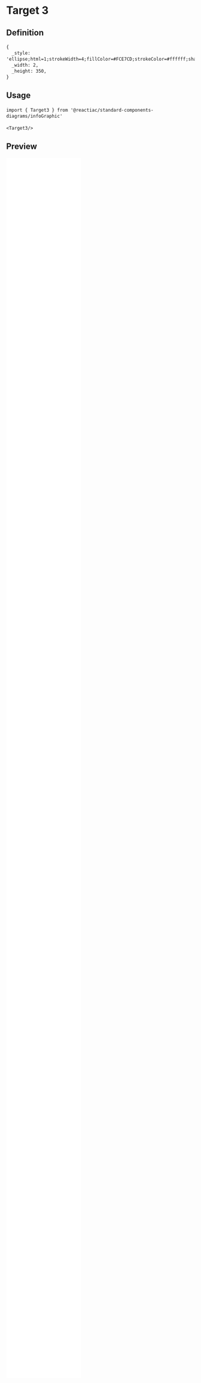 # Target 3

## Definition

```
{
  _style: 'ellipse;html=1;strokeWidth=4;fillColor=#FCE7CD;strokeColor=#ffffff;shadow=0;fontSize=10;fontColor=#FFFFFF;align=center;fontStyle=0;whiteSpace=wrap;spacing=10;',
  _width: 2,
  _height: 350,
}
```

## Usage

```
import { Target3 } from '@reactiac/standard-components-diagrams/infoGraphic'

<Target3/>
```

## Preview

<img src="./target-3.png" width="200"/>
